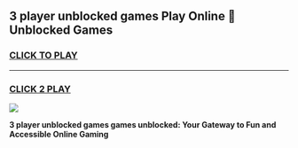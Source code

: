 
## 3 player unblocked games Play Online 👋 Unblocked Games
<h3>
<a href="https://premium.freeplayer.one?title=3_player_unblocked_games&ref=19F">CLICK TO PLAY</a></h3>
<hr>

<h3>
<a href="https://premium.freeplayer.one?title=3_player_unblocked_games&ref=19F">CLICK 2 PLAY</a>
  
</h3>

<a href="https://premium.freeplayer.one?title=3_player_unblocked_games&ref=19F"><img src="https://clearcache.store/games.png"></a>


**3 player unblocked games games unblocked: Your Gateway to Fun and Accessible Online Gaming**
